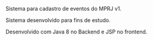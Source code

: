 Sistema para cadastro de eventos do MPRJ v1.

Sistema desenvolvido para fins de estudo.

Desenvolvido com Java 8 no Backend e JSP no frontend.
